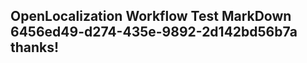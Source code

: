 <properties
ms.topic="hero-topic1"
ms.test1="hero-topic"
ms.test2="test"/>

## OpenLocalization Workflow Test MarkDown 6456ed49-d274-435e-9892-2d142bd56b7a thanks!
